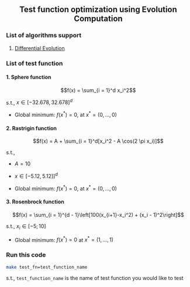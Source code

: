 <div align='center'>

## Test function optimization using Evolution Computation

</div>

### List of algorithms support
1. [Differential Evolution](https://link.springer.com/article/10.1023/A:1008202821328)

### List of test function

#### 1. Sphere function

```math
f(x) = \sum_{i = 1}^d x_i^2
```

s.t., $x \in \left[-32.678, 32.678\right]^d$

- Global minimum: $f(x^{\ast}) = 0$, at $x^{\ast} = (0,...,0)$

#### 2. Rastrigin function

```math
f(x) = A + \sum_{i = 1}^d[x_i^2 - A \cos(2 \pi x_i)]
```

s.t.,
- $A = 10$
- $x \in \left[-5.12, 5.12]\right]^d$      

- Global minimum: $f(x^{\ast}) = 0$, at $x^{\ast} = (0,...,0)$

#### 3. Rosenbrock function 

```math
f(x) = \sum_{i = 1}^{d - 1}\left[100(x_{i+1}-x_i^2) + (x_i - 1)^2\right]
```
s.t., $x_i \in [-5;10]$

- Global minimum: $f(x^\ast) = 0$ at $x^{\ast}=(1,...,1)$

### Run this code
```bash
make test_fn=test_function_name
```
s.t., `test_function_name` is the name of test function you would like to test
